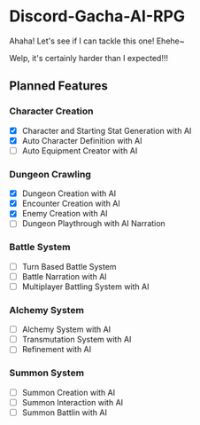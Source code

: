# Discord-Gacha-AI-RPG
Ahaha! Let's see if I can tackle this one! Ehehe~

Welp, it's certainly harder than I expected!!!

## Planned Features

### Character Creation
- [x] Character and Starting Stat Generation with AI 
- [x] Auto Character Definition with AI
- [ ] Auto Equipment Creator with AI

### Dungeon Crawling
- [x] Dungeon Creation with AI
- [x] Encounter Creation with AI
- [x] Enemy Creation with AI
- [ ] Dungeon Playthrough with AI Narration

### Battle System
- [ ] Turn Based Battle System
- [ ] Battle Narration with AI
- [ ] Multiplayer Battling System with AI

### Alchemy System
- [ ] Alchemy System with AI
- [ ] Transmutation System with AI
- [ ] Refinement with AI

### Summon System
- [ ] Summon Creation with AI
- [ ] Summon Interaction with AI
- [ ] Summon Battlin with AI
